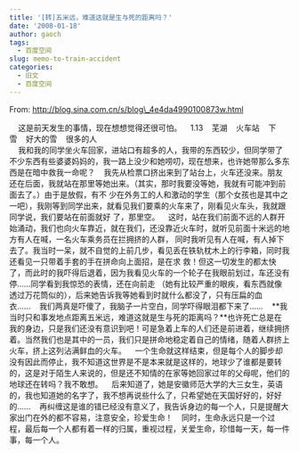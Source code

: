 ```yaml
---
title: '[转]五米远，难道这就是生与死的距离吗？'
date: '2008-01-18'
author: gaoch
tags:
  - 百度空间
slug: memo-to-train-accident
categories:
  - 旧文
  - 百度空间
---
```


From: http://blog.sina.com.cn/s/blog\_4e4da4990100873w.html  
  
    这是前天发生的事情，现在想想觉得还很可怕。    1.13    芜湖   
火车站    下雪    好大的雪    很多的人  
   
我和我的同学坐火车回家，进站口有超多的人，我带的东西较少，但同学带了不少东西有些婆婆妈妈的，我一路上没少和她唠叨，现在想来，也许她带那么多东西是在暗中救我一命呢？   
我先从检票口挤出来到了站台上，火车还没来。朋友还在后面，我就站在那里等她出来。（其实，那时我要没等她，我就有可能冲到前面去了。）由于是放假，有不
少在外务工的人和激动的学生（那个女孩也是其中之一吧），我刚等到同学出来，就看见我们要乘的火车来了，刚看见火车头，我就跟同学说，我们要站在前面就好
了，那里空。   
这时，站在我们前面不远的人群开始涌动，我们也向火车靠近，就在我们，还没靠近火车时，就听见前面十米远的地方有人在喊，一名火车乘务员在拦拥挤的人群，
同时我听见有人在喊，有人掉下去了。我当时一呆，就不自觉的上前几步，看见丢在铁轨枕木上的行李箱，同时我还看见一只带着手套的手在拼命向上面招，是在求
救！但这一切发生的都太快了，而此时的我吓得后退着，因为我看见火车的一个轮子在我眼前划过，车还没有停......同学看到我惊恐的表情，还在向前走
（她有比较严重的眼疾，看东西就像透过万花筒似的），后来她告诉我等她看到时就什么都没了，只有压扁的血衣......   
我们两真是吓傻了，我脑子一片空白，同学吓得眼泪都下来了......   
**我当时只和事发地点距离五米远，难道这就是生与死的距离吗？**也许死亡总是在我的身边，只是我们还没有意识到吧！可是急着上车的人们还是前进着，继续拥挤着。当然我们也是其中的一员，我们只是拼命地稳定着自己的情绪，随着人群挤上火车，挤上这列沾满鲜血的火车。   
一个生命就这样结束，但是每个人的脚步却没有因此而停止，我不知道这世界是不是本来就是这样的，地球少了谁都是要转的，这是对于陌生人来说的，但是还不知情的在家等她回家过年的父母呢，他们的地球还在转吗？我不敢想。   
后来知道了，她是安徽师范大学的大三女生，英语的，我也知道她的名字了，我不想再说些什么了，只希望她在天国好好的，好好的......   
再纠缠这是谁的错已经没有意义了，我告诉身边的每一个人，只是提醒大家出门在外的都不容易，注意安全，珍爱生命！   
同时，生命永远只是一个过程，最后每一个人都有着一样的归属，重视过程，关爱生命，珍惜每一天，每一件事，每一个人。
